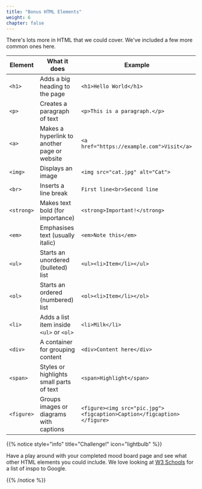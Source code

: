 ```yaml
---
title: "Bonus HTML Elements"
weight: 6
chapter: false
---
```


There's lots more in HTML that we could cover. We've included a few more common ones here.

| Element      | What it does                                           | Example                                    |
|--------------|--------------------------------------------------------|--------------------------------------------|
| `<h1>`       | Adds a big heading to the page                         | `<h1>Hello World</h1>`                     |
| `<p>`        | Creates a paragraph of text                            | `<p>This is a paragraph.</p>`              |
| `<a>`        | Makes a hyperlink to another page or website           | `<a href="https://example.com">Visit</a>`  |
| `<img>`      | Displays an image                                      | `<img src="cat.jpg" alt="Cat">`            |
| `<br>`       | Inserts a line break                                   | `First line<br>Second line`                |
| `<strong>`   | Makes text bold (for importance)                       | `<strong>Important!</strong>`              |
| `<em>`       | Emphasises text (usually italic)                       | `<em>Note this</em>`                       |
| `<ul>`       | Starts an unordered (bulleted) list                    | `<ul><li>Item</li></ul>`                   |
| `<ol>`       | Starts an ordered (numbered) list                      | `<ol><li>Item</li></ol>`                   |
| `<li>`       | Adds a list item inside `<ul>` or `<ol>`               | `<li>Milk</li>`                            |
| `<div>`      | A container for grouping content                       | `<div>Content here</div>`                  |
| `<span>`     | Styles or highlights small parts of text               | `<span>Highlight</span>`                   |
| `<figure>`   | Groups images or diagrams with captions                | `<figure><img src="pic.jpg"><figcaption>Caption</figcaption></figure>` |

{{% notice style="info" title="Challenge!" icon="lightbulb" %}}

Have a play around with your completed mood board page and see what other HTML elements you could include. We love looking at [W3 Schools](https://www.w3schools.com/tags/default.asp) for a list of inspo to Google.

{{% /notice %}}